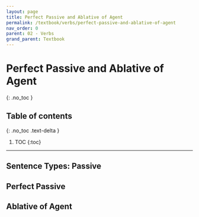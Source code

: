 ```yaml
---
layout: page
title: Perfect Passive and Ablative of Agent
permalink: /textbook/verbs/perfect-passive-and-ablative-of-agent
nav_order: 0
parent: 02 - Verbs
grand_parent: Textbook
---
```


# Perfect Passive and Ablative of Agent
{: .no_toc }

## Table of contents
{: .no_toc .text-delta }

1. TOC
{:toc}

***

## Sentence Types: Passive
## Perfect Passive
## Ablative of Agent